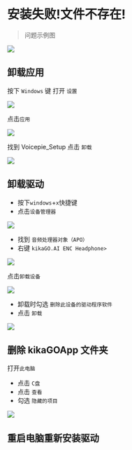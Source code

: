 # 安装失败!文件不存在!

> 问题示例图

![](https://bu.dusays.com/2024/11/07/672c314d4d9e9.png)

## 卸载应用

按下 <code>Windows</code> 键 打开 <code>设置</code>

![](https://bu.dusays.com/2024/11/07/672c313031d69.webp)

点击<code>应用</code>

![](https://bu.dusays.com/2024/11/07/672c312ecd8c3.webp)

找到 Voicepie_Setup 点击 <code>卸载</code>

![](https://bu.dusays.com/2024/11/07/672c312ef2f6a.webp)

## 卸载驱动

- 按下<code>windows</code>+<code>x</code>快捷键
- 点击<code>设备管理器</code>

![](https://bu.dusays.com/2024/11/07/672c312ed3e2b.webp)

- 找到 <code>音频处理器对象（APO）</code>
- 右键 <code>kikaGO.AI ENC Headphone></code>

![](https://bu.dusays.com/2024/11/07/672c312eca41b.webp)

点击<code>卸载设备</code>

![](https://bu.dusays.com/2024/11/07/672c312ec93d3.webp)

- 卸载时勾选 <code>删除此设备的驱动程序软件</code>
- 点击 <code>卸载</code>

![](https://bu.dusays.com/2024/11/07/672c312f4f106.webp)

## 删除 kikaGOApp 文件夹

打开<code>此电脑</code>

- 点击 <code>C盘</code>
- 点击 <code>查看</code>
- 勾选 <code>隐藏的项目</code>

![](https://bu.dusays.com/2024/11/07/672c313115c51.webp)

## 重启电脑重新安装驱动
